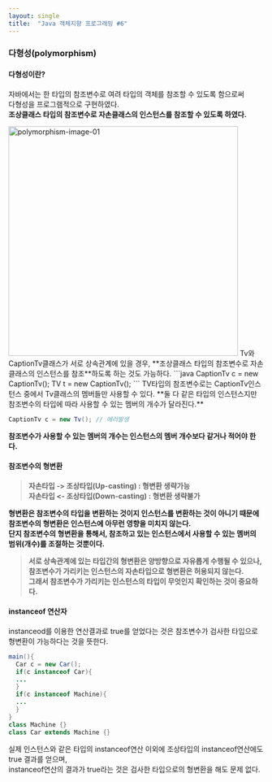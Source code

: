 ```yaml
---
layout: single
title:  "Java 객체지향 프로그래밍 #6"
---
```

### 다형성(polymorphism)
#### 다형성이란?
자바에서는 한 타입의 참조변수로 여려 타입의 객체를 참조할 수 있도록 함으로써  
다형성을 프로그램적으로 구현하였다.  
**조상클래스 타입의 참조변수로 자손클래스의 인스턴스를 참조할 수 있도록 하였다.**

<img width="452" alt="polymorphism-image-01" src="https://user-images.githubusercontent.com/97990285/151453643-760f676a-1966-496d-b037-ca8715a7b68a.png">  
Tv와 CaptionTv클래스가 서로 상속관계에 있을 경우,  
**조상클래스 타입의 참조변수로 자손 클래스의 인스턴스를 참조**하도록 하는 것도 가능하다.  
```java
CaptionTv c = new CaptionTv();
TV t = new CaptionTv();
```
TV타입의 참조변수로는 CaptionTv인스턴스 중에서 Tv클래스의 멤버들만 사용할 수 있다.  
**둘 다 같은 타입의 인스턴스지만 참조변수의 타입에 따라 사용할 수 있는 멤버의 개수가 달라진다.**

```java
CaptionTv c = new Tv(); // 에러발생
```
**참조변수가 사용할 수 있는 멤버의 개수는 인스턴스의 멤버 개수보다 같거나 적어야 한다.**

#### 참조변수의 형변환
> **자손타입 -> 조상타입(Up-casting) : 형변환 생략가능**  
> **자손타입 <- 조상타입(Down-casting) : 형변환 생략불가**

**형변환은 참조변수의 타입을 변환하는 것이지 인스턴스를 변환하는 것이 아니기 때문에**  
**참조변수의 형변환은 인스턴스에 아무런 영향을 미치지 않는다.**  
**단지 참조변수의 형변환을 통해서, 참조하고 있는 인스턴스에서 사용할 수 있는 멤버의**  
**범위(개수)를 조절하는 것뿐이다.**

> **서로 상속관계에 있는 타입간의 형변환은 양방향으로 자유롭게 수행될 수 있으나,**  
> **참조변수가 가리키는 인스턴스의 자손타입으로 형변환은 허용되지 않는다.**  
> **그래서 참조변수가 가리키는 인스턴스의 타입이 무엇인지 확인하는 것이 중요하다.**

#### instanceof 연산자
instanceod를 이용한 연산결과로 true를 얻었다는 것은 참조변수가 검사한 타입으로 형변환이 가능하다는 것을 뜻한다.
```java
main(){
  Car c = new Car();
  if(c instanceof Car){
  ...
  }
  if(c instanceof Machine){
  ...
  }
}  
class Machine {}
class Car extends Machine {}
```
실제 인스턴스와 같은 타입의 instanceof연산 이외에 조상타입의 instanceof연산에도 true 결과를 얻으며,  
instanceof연산의 결과가 true라는 것은 검사한 타입으로의 형변환을 해도 문제 없다.
